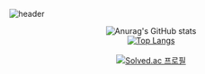 ![header](https://capsule-render.vercel.app/api?type=rect&color=auto&height=250&section=header&text=Welcome!!&fontSize=90)

<div align="center";
  

  ![Anurag's GitHub stats](https://github-readme-stats.vercel.app/api?username=asdf4503&show_icons=true&theme=radical)
  <br>
  [![Top Langs](https://github-readme-stats.vercel.app/api/top-langs/?username=asdf4503&layout=compact)](https://github.com/asdf4503/github-readme-stats)
  <br><br>
  [![Solved.ac
  프로필](http://mazassumnida.wtf/api/v2/generate_badge?boj=asdf4503)](https://solved.ac/asdf4503)

</div>
